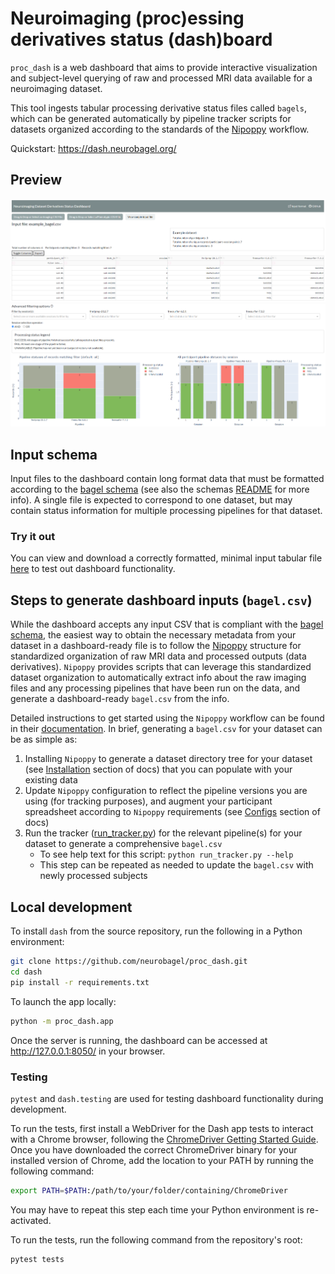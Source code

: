 # Neuroimaging (proc)essing derivatives status (dash)board

`proc_dash` is a web dashboard that aims to provide interactive visualization and subject-level querying of raw and processed MRI data available for a neuroimaging dataset.

This tool ingests tabular processing derivative status files called `bagels`, which can be generated automatically by pipeline tracker scripts for datasets organized according to the standards of the [Nipoppy](https://github.com/neurodatascience/nipoppy) workflow.

Quickstart: https://dash.neurobagel.org/

## Preview
![alt text](img/ui_overview_table.png?raw=true)
![alt text](img/ui_overview_plots.png?raw=true)


## Input schema
Input files to the dashboard contain long format data that must be formatted according to the [bagel schema](https://github.com/neurobagel/proc_dash/tree/main/schemas) (see also the schemas [README](https://github.com/neurobagel/proc_dash/tree/main/schemas#readme) for more info). A single file is expected to correspond to one dataset, but may contain status information for multiple processing pipelines for that dataset.

### Try it out
You can view and download a correctly formatted, minimal input tabular file [here](https://github.com/neurobagel/proc_dash/blob/main/tests/data/example_bagel.csv) to test out dashboard functionality.

## Steps to generate dashboard inputs (`bagel.csv`)
While the dashboard accepts any input CSV that is compliant with the [bagel schema](https://github.com/neurobagel/proc_dash/tree/main/schemas), the easiest way to obtain the necessary metadata from your dataset in a dashboard-ready file is to follow the [Nipoppy](https://neurobagel.org/nipoppy/overview/) structure for standardized organization of raw MRI data and processed outputs (data derivatives). `Nipoppy` provides scripts that can leverage this standardized dataset organization to automatically extract info about the raw imaging files and any processing pipelines that have been run on the data, and generate a dashboard-ready `bagel.csv` from the info.

Detailed instructions to get started using the `Nipoppy` workflow can be found in their [documentation](https://neurobagel.org/nipoppy/overview/). In brief, generating a `bagel.csv` for your dataset can be as simple as:
1. Installing `Nipoppy` to generate a dataset directory tree for your dataset (see [Installation](https://neurobagel.org/nipoppy/installation/) section of docs) that you can populate with your existing data
2. Update `Nipoppy` configuration to reflect the pipeline versions you are using (for tracking purposes), and augment your participant spreadsheet according to `Nipoppy` requirements (see [Configs](https://neurobagel.org/nipoppy/configs/) section of docs)
3. Run the tracker ([run_tracker.py](https://github.com/neurodatascience/nipoppy/blob/main/trackers/run_tracker.py)) for the relevant pipeline(s) for your dataset to generate a comprehensive `bagel.csv`
    - To see help text for this script: `python run_tracker.py --help`
    - This step can be repeated as needed to update the `bagel.csv` with newly processed subjects

## Local development
To install `dash` from the source repository, run the following in a Python environment:
```bash
git clone https://github.com/neurobagel/proc_dash.git
cd dash
pip install -r requirements.txt
```

To launch the app locally:
```bash
python -m proc_dash.app
```
Once the server is running, the dashboard can be accessed at http://127.0.0.1:8050/ in your browser.

### Testing
`pytest` and `dash.testing` are used for testing dashboard functionality during development.

To run the tests, first install a WebDriver for the Dash app tests to interact with a Chrome browser, following the [ChromeDriver Getting Started Guide](https://chromedriver.chromium.org/getting-started). Once you have downloaded the correct ChromeDriver binary for your installed version of Chrome, add the location to your PATH by running the following command:
```bash
export PATH=$PATH:/path/to/your/folder/containing/ChromeDriver
```
You may have to repeat this step each time your Python environment is re-activated.

To run the tests, run the following command from the repository's root:
```bash
pytest tests
```

